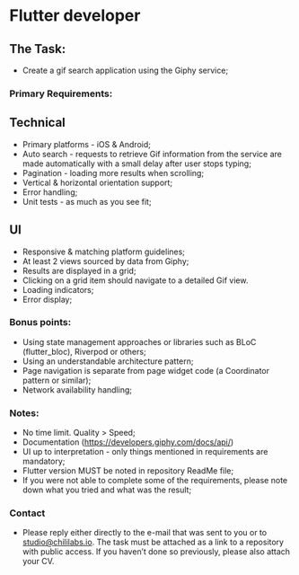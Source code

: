 # Flutter developer

## The Task:
- Create a gif search application using the Giphy service;

### Primary Requirements:
## Technical
- Primary platforms - iOS & Android;
- Auto search - requests to retrieve Gif information from the service are made automatically with a small delay after user stops typing;
- Pagination - loading more results when scrolling;
- Vertical & horizontal orientation support;
- Error handling;
- Unit tests - as much as you see fit;
  
## UI
- Responsive & matching platform guidelines;
- At least 2 views sourced by data from Giphy;
- Results are displayed in a grid;
- Clicking on a grid item should navigate to a detailed Gif view.
- Loading indicators;
- Error display;

### Bonus points:
- Using state management approaches or libraries such as BLoC (flutter_bloc), Riverpod or others;
- Using an understandable architecture pattern;
- Page navigation is separate from page widget code (a Coordinator pattern or similar);
- Network availability handling;

### Notes:
- No time limit. Quality > Speed;
- Documentation (https://developers.giphy.com/docs/api/)
- UI up to interpretation - only things mentioned in requirements are mandatory;
- Flutter version MUST be noted in repository ReadMe file;
- If you were not able to complete some of the requirements, please note down what you tried and what was the result;

### Contact
- Please reply either directly to the e-mail that was sent to you or to studio@chililabs.io. The task must be attached as a link to a repository with public access. If you haven’t done so previously, please also attach your CV.
